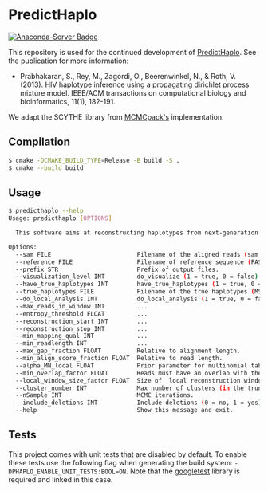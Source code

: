 # PredictHaplo

[![Anaconda-Server Badge](https://anaconda.org/bioconda/predicthaplo/badges/version.svg)](https://anaconda.org/bioconda/predicthaplo)

This repository is used for the continued development of [PredictHaplo](https://bmda.dmi.unibas.ch/software.html).
See the publication for more information:
* Prabhakaran, S., Rey, M., Zagordi, O., Beerenwinkel, N., & Roth, V. (2013). HIV haplotype inference using a propagating dirichlet process mixture model. IEEE/ACM transactions on computational biology and bioinformatics, 11(1), 182-191.

We adapt the SCYTHE library from [MCMCpack's](https://github.com/cran/MCMCpack) implementation.


## Compilation

```bash
$ cmake -DCMAKE_BUILD_TYPE=Release -B build -S .
$ cmake --build build
```

## Usage

```bash
$ predicthaplo --help
Usage: predicthaplo [OPTIONS]

  This software aims at reconstructing haplotypes from next-generation sequencing data.

Options:
  --sam FILE                        Filename of the aligned reads (sam format).
  --reference FILE                  Filename of reference sequence (FASTA).
  --prefix STR                      Prefix of output files.
  --visualization_level INT         do_visualize (1 = true, 0 = false).
  --have_true_haplotypes INT        have_true_haplotypes (1 = true, 0 = false).
  --true_haplotypes FILE            Filename of the true haplotypes (MSA in FASTA format) (fill in any dummy filename if there is no "true" haplotypes).
  --do_local_Analysis INT           do_local_analysis (1 = true, 0 = false) (must be 1 in the first run).
  --max_reads_in_window INT         ...
  --entropy_threshold FLOAT         ...
  --reconstruction_start INT        ...
  --reconstruction_stop INT         ...
  --min_mapping_qual INT            ...
  --min_readlength INT              ...
  --max_gap_fraction FLOAT          Relative to alignment length.
  --min_align_score_fraction FLOAT  Relative to read length.
  --alpha_MN_local FLOAT            Prior parameter for multinomial tables over the nucleotides.
  --min_overlap_factor FLOAT        Reads must have an overlap with the local reconstruction window of at least this factor times the window size.
  --local_window_size_factor FLOAT  Size of  local reconstruction window relative to the median of the read lengths.
  --cluster_number INT              Max number of clusters (in the truncated Dirichlet process).
  --nSample INT                     MCMC iterations.
  --include_deletions INT           Include deletions (0 = no, 1 = yes).
  --help                            Show this message and exit.
```

## Tests

This project comes with unit tests that are disabled by default.
To enable these tests use the following flag when generating the build system: `-DPHAPLO_ENABLE_UNIT_TESTS:BOOL=ON`.
Note that the [googletest](https://github.com/google/googletest) library is required and linked in this case.
